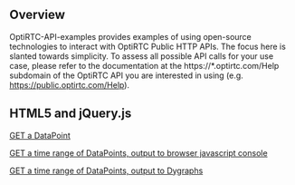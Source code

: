 ## Overview
OptiRTC-API-examples provides examples of using open-source technologies to interact with OptiRTC Public HTTP APIs. The focus here is slanted towards simplicity. To assess all possible API calls for your use case, please refer to the documentation at the https://*.optirtc.com/Help subdomain of the OptiRTC API you are interested in using (e.g. https://public.optirtc.com/Help).

## HTML5 and jQuery.js

[GET a DataPoint](https://github.com/Geosyntec/OptiRTC-API-examples/blob/master/html%2Bjs-singleDataPointGet.html)

[GET a time range of DataPoints, output to browser javascript console](https://github.com/Geosyntec/OptiRTC-API-examples/blob/master/html%2Bjs-timeSeriesGetWithPaging.html)

[GET a time range of DataPoints, output to Dygraphs](https://github.com/Geosyntec/OptiRTC-API-examples/blob/master/html%2Bjs-timeSeriesGetWithPagingAndChart.html)
